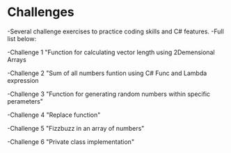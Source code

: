 # Challenges

-Several challenge exercises to practice coding skills and C# features.
-Full list below:

-Challenge 1 "Function for calculating vector length using 2Demensional Arrays

-Challenge 2 "Sum of all numbers funtion using C# Func and Lambda expression

-Challenge 3 "Function for generating random numbers within specific perameters"

-Challenge 4 "Replace function"

-Challenge 5 "Fizzbuzz in an array of numbers"

-Challenge 6 "Private class implementation"

